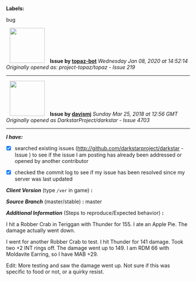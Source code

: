 **Labels:**

bug



<a href="https://github.com/topaz-bot"><img src="https://avatars3.githubusercontent.com/u/59651103?v=4" width="96" height="96" hspace="10"></img></a> **Issue by [topaz-bot](https://github.com/topaz-bot)**
_Wednesday Jan 08, 2020 at 14:52:14_
_Originally opened as: project-topaz/topaz - Issue 219_

----

<a href="https://github.com/davismj"><img src="https://avatars2.githubusercontent.com/u/3845823?v=4"  width="96" height="96" hspace="10"></img></a> **Issue by [davismj](https://github.com/davismj)**
_Sunday Mar 25, 2018 at 12:56 GMT_
_Originally opened as DarkstarProject/darkstar - Issue 4703_

----

<!-- place 'x' mark between square [] brackets to checkmark box -->

**_I have:_**

- [x] searched existing issues (http://github.com/darkstarproject/darkstar - Issue ) to see if the issue I am posting has already been addressed or opened by another contributor
- [x] checked the commit log to see if my issue has been resolved since my server was last updated


<!-- Issues will be closed without being looked into if the following information is missing (unless its not applicable). -->

**_Client Version_** (type `/ver` in game) **:** 


**_Source Branch_** (master/stable) **:** master


**_Additional Information_** (Steps to reproduce/Expected behavior) **:** 

I hit a Robber Crab in Teriggan with Thunder for 155. I ate an Apple Pie. The damage actually went down.

I went for another Robber Crab to test. I hit Thunder for 141 damage. Took two +2 INT rings off. The damage went up to 149. I am RDM 66 with Moldavite Earring, so I have MAB +29.

Edit: More testing and saw the damage went up. Not sure if this was specific to food or not, or a quirky resist.

